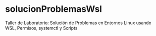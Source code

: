# solucionProblemasWsl
Taller de Laboratorio: Solución de Problemas en Entornos Linux usando WSL, Permisos, systemctl y Scripts
